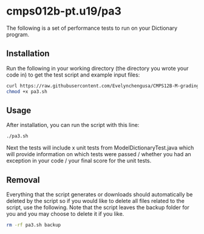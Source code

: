 # cmps012b-pt.u19/pa3

The following is a set of performance tests to run on your Dictionary program.

## Installation

Run the following in your working directory (the directory you wrote your code
in) to get the test script and example input files:

```bash
curl https://raw.githubusercontent.com/Evelynchengusa/CMPS12B-M-gradingScript/master/pa3/pa3.sh > pa3.sh
chmod +x pa3.sh
```

## Usage

After installation, you can run the script with this line:

```bash
./pa3.sh
```

Next the tests will include x unit tests from ModelDictionaryTest.java which
will provide information on which tests were passed / whether you had an
exception in your code / your final score for the unit tests.

## Removal

Everything that the script generates or downloads should automatically be
deleted by the script so if you would like to delete all files related to the
script, use the following. Note that the script leaves the backup folder for you
and you may choose to delete it if you like.

```bash
rm -rf pa3.sh backup
```
